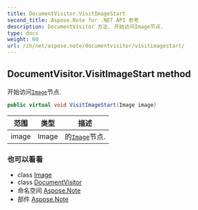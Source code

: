 ```yaml
---
title: DocumentVisitor.VisitImageStart
second_title: Aspose.Note for .NET API 参考
description: DocumentVisitor 方法. 开始访问Image节点.
type: docs
weight: 60
url: /zh/net/aspose.note/documentvisitor/visitimagestart/
---
```

## DocumentVisitor.VisitImageStart method

开始访问[`Image`](../../image/)节点.

```csharp
public virtual void VisitImageStart(Image image)
```

| 范围 | 类型 | 描述 |
| --- | --- | --- |
| image | Image | 的[`Image`](../../image/)节点. |

### 也可以看看

* class [Image](../../image/)
* class [DocumentVisitor](../)
* 命名空间 [Aspose.Note](../../documentvisitor/)
* 部件 [Aspose.Note](../../../)


